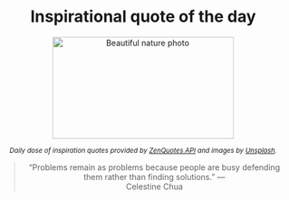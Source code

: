 
<div align="center">

# Inspirational quote of the day

<img src="./data/photo.jpeg" alt="Beautiful nature photo" width="320" height="180">

<sub><i>Daily dose of inspiration quotes provided by [ZenQuotes API](https://zenquotes.io/) and images by [Unsplash](https://unsplash.com/).</i></sub>


<blockquote>&ldquo;Problems remain as problems because people are busy defending them rather than finding solutions.&rdquo; &mdash; <footer>Celestine Chua</footer></blockquote>

</div>
